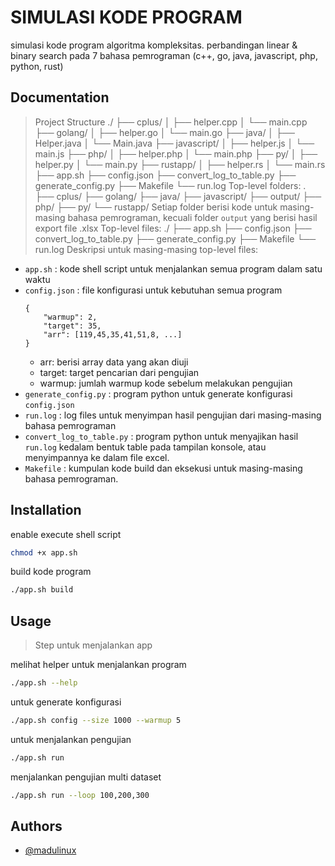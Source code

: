 # SIMULASI KODE PROGRAM
simulasi kode program algoritma kompleksitas.
perbandingan linear & binary search pada 7 bahasa pemrograman
(c++, go, java, javascript, php, python, rust)
## Documentation

> Project Structure
    ./
    ├── cplus/
    │   ├── helper.cpp
    │   └── main.cpp
    ├── golang/
    │   ├── helper.go
    │   └── main.go
    ├── java/
    │   ├── Helper.java
    │   └── Main.java
    ├── javascript/
    │   ├── helper.js
    │   └── main.js
    ├── php/
    │   ├── helper.php
    │   └── main.php
    ├── py/
    │   ├── helper.py
    │   └── main.py
    ├── rustapp/
    │   ├── helper.rs
    │   └── main.rs
    ├── app.sh
    ├── config.json
    ├── convert_log_to_table.py
    ├── generate_config.py
    ├── Makefile
    └── run.log
> Top-level folders:
    .
    ├── cplus/
    ├── golang/
    ├── java/
    ├── javascript/
    ├── output/
    ├── php/
    ├── py/
    └── rustapp/
Setiap folder berisi kode untuk masing-masing bahasa pemrograman, kecuali folder `output` yang berisi hasil export file .xlsx 
> Top-level files:
    ./
    ├── app.sh
    ├── config.json
    ├── convert_log_to_table.py
    ├── generate_config.py
    ├── Makefile
    └── run.log
Deskripsi untuk masing-masing top-level files:
- `app.sh` : kode shell script untuk menjalankan semua program dalam satu waktu
- `config.json` : file konfigurasi untuk kebutuhan semua program
    ```
    {
        "warmup": 2,
        "target": 35,
        "arr": [119,45,35,41,51,8, ...]
    }
    ```
    - arr: berisi array data yang akan diuji
    - target: target pencarian dari pengujian
    - warmup: jumlah warmup kode sebelum melakukan pengujian
- `generate_config.py` : program python untuk generate konfigurasi `config.json`
- `run.log` : log files untuk menyimpan hasil pengujian dari masing-masing bahasa pemrograman
- `convert_log_to_table.py` : program python untuk menyajikan hasil `run.log` kedalam bentuk table pada tampilan konsole, atau menyimpannya ke dalam file excel.
- `Makefile` : kumpulan kode build dan eksekusi untuk masing-masing bahasa pemrograman.


  
## Installation

enable execute shell script

```bash
chmod +x app.sh
```

build kode program
```bash
./app.sh build
```
    
## Usage

> Step untuk menjalankan app

melihat helper untuk menjalankan program
```bash
./app.sh --help
```

untuk generate konfigurasi
```bash
./app.sh config --size 1000 --warmup 5
```

untuk menjalankan pengujian
```bash
./app.sh run
```

menjalankan pengujian multi dataset
```bash
./app.sh run --loop 100,200,300
```

## Authors

- [@madulinux](https://www.github.com/madulinux)

